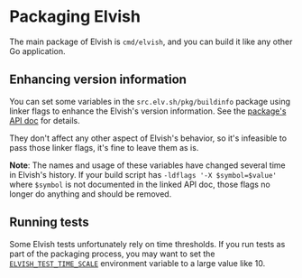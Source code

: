 # Packaging Elvish

The main package of Elvish is `cmd/elvish`, and you can build it like any other
Go application.

## Enhancing version information

You can set some variables in the `src.elv.sh/pkg/buildinfo` package using
linker flags to enhance the Elvish's version information. See the
[package's API doc](https://pkg.go.dev/src.elv.sh@master/pkg/buildinfo) for
details.

They don't affect any other aspect of Elvish's behavior, so it's infeasible to
pass those linker flags, it's fine to leave them as is.

**Note**: The names and usage of these variables have changed several time in
Elvish's history. If your build script has `-ldflags '-X $symbol=$value'` where
`$symbol` is not documented in the linked API doc, those flags no longer do
anything and should be removed.

## Running tests

Some Elvish tests unfortunately rely on time thresholds. If you run tests as
part of the packaging process, you may want to set the
[`ELVISH_TEST_TIME_SCALE`](./testing.md#elvish_test_time_scale) environment
variable to a large value like 10.
